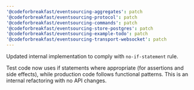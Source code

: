 ```yaml
---
'@codeforbreakfast/eventsourcing-aggregates': patch
'@codeforbreakfast/eventsourcing-protocol': patch
'@codeforbreakfast/eventsourcing-commands': patch
'@codeforbreakfast/eventsourcing-store-postgres': patch
'@codeforbreakfast/eventsourcing-example-todo': patch
'@codeforbreakfast/eventsourcing-transport-websocket': patch
---
```


Updated internal implementation to comply with `no-if-statement` rule.

Test code now uses if statements where appropriate (for assertions and side effects), while production code follows functional patterns. This is an internal refactoring with no API changes.
